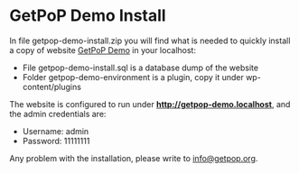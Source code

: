 # GetPoP Demo Install

In file getpop-demo-install.zip you will find what is needed to quickly install a copy of website [GetPoP Demo](https://demo.getpop.org) in your localhost:

- File getpop-demo-install.sql is a database dump of the website
- Folder getpop-demo-environment is a plugin, copy it under wp-content/plugins

The website is configured to run under **http://getpop-demo.localhost**, and the admin credentials are:

- Username: admin
- Password: 11111111

Any problem with the installation, please write to [info@getpop.org](mailto:info@getpop.org).